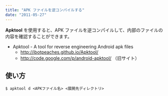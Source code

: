 ```yaml
---
title: "APK ファイルを逆コンパイルする"
date: "2011-05-27"
---
```


**Apktool** を使用すると、APK ファイルを逆コンパイルして、内部のファイルの内容を確認することができます。

- Apktool - A tool for reverse engineering Android apk files
  - http://ibotpeaches.github.io/Apktool/
  - http://code.google.com/p/android-apktool/ （旧サイト）


使い方
---

```
$ apktool d <APKファイル名> <展開先ディレクトリ>
```

